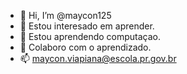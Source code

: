 - 👋 Hi, I’m @maycon125
- 👀 Estou interesado em aprender.
- 🌱 Estou aprendendo computaçao.
- 💞️ Colaboro com o aprendizado.
- 📫 maycon.viapiana@escola.pr.gov.br

<!---
maycon125/maycon125 is a ✨ special ✨ repository because its `README.md` (this file) appears on your GitHub profile.
You can click the Preview link to take a look at your changes.
--->
